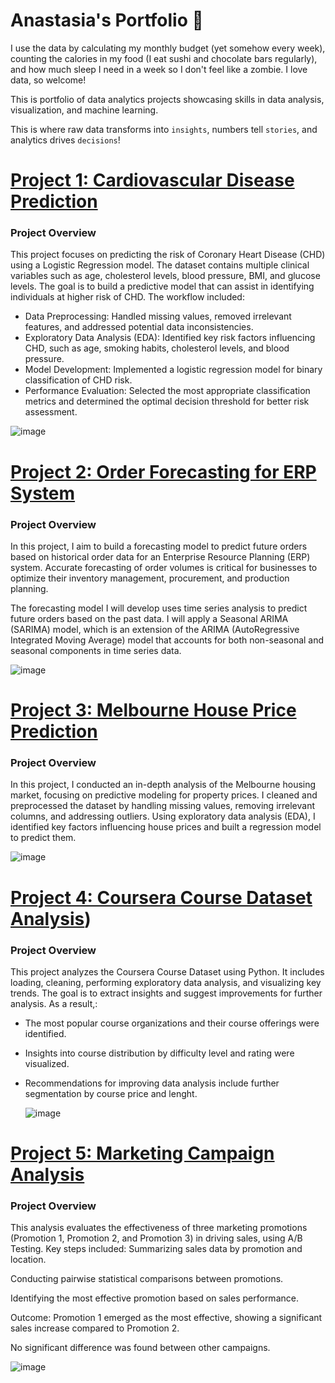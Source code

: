 # Anastasia's Portfolio 🎢
I use the data by calculating my monthly budget (yet somehow every week), counting the calories in my food (I eat sushi and chocolate bars regularly), and how much sleep I need in a week so I don't feel like a zombie. I love data, so welcome!

This is portfolio of data analytics projects showcasing skills in data analysis, visualization, and machine learning.

This is where raw data transforms into `insights`, numbers tell `stories`, and analytics drives `decisions`! 

# [Project 1: Cardiovascular Disease Prediction](https://github.com/TuringCollegeSubmissions/aivanc-PYDA.4.4)

### Project Overview
This project focuses on predicting the risk of Coronary Heart Disease (CHD) using a Logistic Regression model. The dataset contains multiple clinical variables such as age, cholesterol levels, blood pressure, BMI, and glucose levels. The goal is to build a predictive model that can assist in identifying individuals at higher risk of CHD.
The workflow included:
* Data Preprocessing: Handled missing values, removed irrelevant features, and addressed potential data inconsistencies.
* Exploratory Data Analysis (EDA): Identified key risk factors influencing CHD, such as age, smoking habits, cholesterol levels, and blood pressure.
* Model Development: Implemented a logistic regression model for binary classification of CHD risk.
* Performance Evaluation: Selected the most appropriate classification metrics and determined the optimal decision threshold for better risk assessment.

![image](https://github.com/user-attachments/assets/f3ba4c8e-851f-44ab-a2db-82bac621c96a)


# [Project 2: Order Forecasting for ERP System](https://github.com/Nustj/insights-lab/blob/main/ARIMA_Forecasting.ipynb)
### Project Overview
In this project, I aim to build a forecasting model to predict future orders based on historical order data for an Enterprise Resource Planning (ERP) system. Accurate forecasting of order volumes is critical for businesses to optimize their inventory management, procurement, and production planning.

The forecasting model I will develop uses time series analysis to predict future orders based on the past data. I will apply a Seasonal ARIMA (SARIMA) model, which is an extension of the ARIMA (AutoRegressive Integrated Moving Average) model that accounts for both non-seasonal and seasonal components in time series data.

![image](https://github.com/user-attachments/assets/6fe52ea4-4ba2-4600-840d-51dc4df9e067)


# [Project 3: Melbourne House Price Prediction](https://github.com/Nustj/insights-lab/blob/main/Melbourne%20Housing%20Market.ipynb)
### Project Overview
In this project, I conducted an in-depth analysis of the Melbourne housing market, focusing on predictive modeling for property prices. I cleaned and preprocessed the dataset by handling missing values, removing irrelevant columns, and addressing outliers. Using exploratory data analysis (EDA), I identified key factors influencing house prices and built a regression model to predict them.

![image](https://github.com/user-attachments/assets/bfca6a53-62a8-45f0-96f1-4c3cc2c328dc)


# [Project 4: Coursera Course Dataset Analysis](https://github.com/Nustj/insights-lab))
### Project Overview
This project analyzes the Coursera Course Dataset using Python. It includes loading, cleaning, performing exploratory data analysis, and visualizing key trends. The goal is to extract insights and suggest improvements for further analysis.
As a result,:
* The most popular course organizations and their course offerings were identified.
* Insights into course distribution by difficulty level and rating were visualized.
* Recommendations for improving data analysis include further segmentation by course price and lenght.

  ![image](https://github.com/user-attachments/assets/40f02101-b515-48f8-9d4e-851c01fe1c5b)


# [Project 5: Marketing Campaign Analysis](https://docs.google.com/spreadsheets/d/1pc6ISz6b9Y7QaQ60OowUrMy310eFiqQHEpfmhmeuTpM/edit?gid=0#gid=0)
### Project Overview
This analysis evaluates the effectiveness of three marketing promotions (Promotion 1, Promotion 2, and Promotion 3) in driving sales, using A/B Testing.
Key steps included:
Summarizing sales data by promotion and location.

Conducting pairwise statistical comparisons between promotions.

Identifying the most effective promotion based on sales performance.

Outcome:
Promotion 1 emerged as the most effective, showing a significant sales increase compared to Promotion 2.

No significant difference was found between other campaigns.

![image](https://github.com/user-attachments/assets/1d4fec0f-b1c7-4aef-9945-c6a46568859f)

